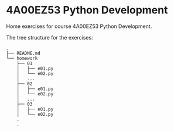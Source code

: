 # 4A00EZ53 Python Development

Home exercises for course 4A00EZ53 Python Development.

The tree structure for the exercises:

```text
.
├── README.md
└── homework
    ├── 01
    │   ├── e01.py
    │   └── e02.py
    │   ...
    ├── 02
    │   ├── e01.py
    │   └── e02.py
    │   ...
    ├── 03
    │   ├── e01.py
    │   └── e02.py
    .
    .
```
